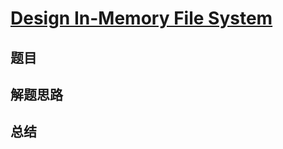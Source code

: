 # [Design In-Memory File System](https://leetcode.com/problems/design-in-memory-file-system/)
## 题目


## 解题思路


## 总结


